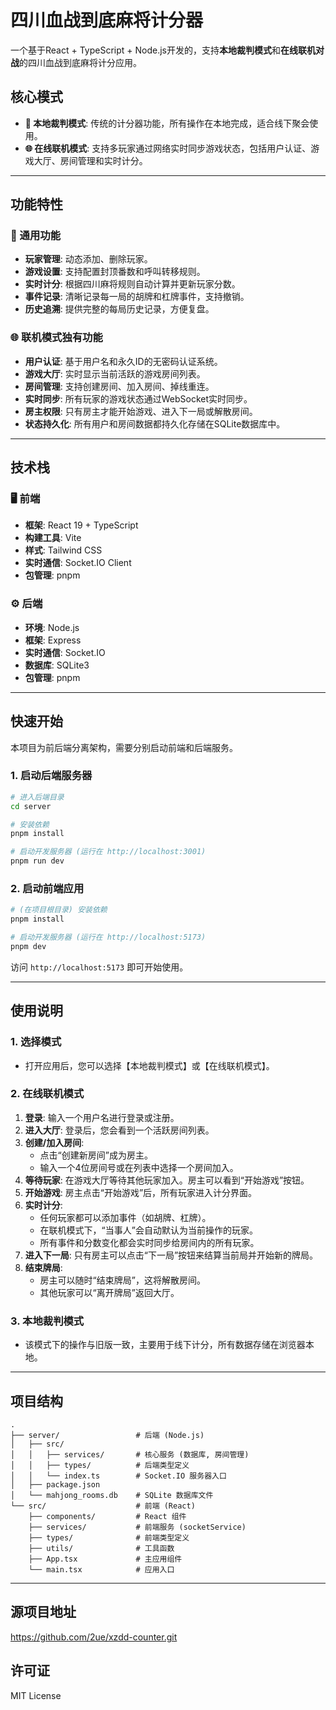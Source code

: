 # 四川血战到底麻将计分器

一个基于React + TypeScript + Node.js开发的，支持**本地裁判模式**和**在线联机对战**的四川血战到底麻将计分应用。

## 核心模式

- **📌 本地裁判模式**: 传统的计分器功能，所有操作在本地完成，适合线下聚会使用。
- **🌐 在线联机模式**: 支持多玩家通过网络实时同步游戏状态，包括用户认证、游戏大厅、房间管理和实时计分。

---

## 功能特性

### 🎯 通用功能
- **玩家管理**: 动态添加、删除玩家。
- **游戏设置**: 支持配置封顶番数和呼叫转移规则。
- **实时计分**: 根据四川麻将规则自动计算并更新玩家分数。
- **事件记录**: 清晰记录每一局的胡牌和杠牌事件，支持撤销。
- **历史追溯**: 提供完整的每局历史记录，方便复盘。

### 🌐 联机模式独有功能
- **用户认证**: 基于用户名和永久ID的无密码认证系统。
- **游戏大厅**: 实时显示当前活跃的游戏房间列表。
- **房间管理**: 支持创建房间、加入房间、掉线重连。
- **实时同步**: 所有玩家的游戏状态通过WebSocket实时同步。
- **房主权限**: 只有房主才能开始游戏、进入下一局或解散房间。
- **状态持久化**: 所有用户和房间数据都持久化存储在SQLite数据库中。

---

## 技术栈

### **🖥️ 前端**
- **框架**: React 19 + TypeScript
- **构建工具**: Vite
- **样式**: Tailwind CSS
- **实时通信**: Socket.IO Client
- **包管理**: pnpm

### **⚙️ 后端**
- **环境**: Node.js
- **框架**: Express
- **实时通信**: Socket.IO
- **数据库**: SQLite3
- **包管理**: pnpm

---

## 快速开始

本项目为前后端分离架构，需要分别启动前端和后端服务。

### 1. 启动后端服务器

```bash
# 进入后端目录
cd server

# 安装依赖
pnpm install

# 启动开发服务器 (运行在 http://localhost:3001)
pnpm run dev
```

### 2. 启动前端应用

```bash
# (在项目根目录) 安装依赖
pnpm install

# 启动开发服务器 (运行在 http://localhost:5173)
pnpm dev
```
访问 `http://localhost:5173` 即可开始使用。

---

## 使用说明

### 1. 选择模式
- 打开应用后，您可以选择【本地裁判模式】或【在线联机模式】。

### 2. 在线联机模式
1. **登录**: 输入一个用户名进行登录或注册。
2. **进入大厅**: 登录后，您会看到一个活跃房间列表。
3. **创建/加入房间**:
   - 点击“创建新房间”成为房主。
   - 输入一个4位房间号或在列表中选择一个房间加入。
4. **等待玩家**: 在游戏大厅等待其他玩家加入。房主可以看到“开始游戏”按钮。
5. **开始游戏**: 房主点击“开始游戏”后，所有玩家进入计分界面。
6. **实时计分**:
   - 任何玩家都可以添加事件（如胡牌、杠牌）。
   - 在联机模式下，“当事人”会自动默认为当前操作的玩家。
   - 所有事件和分数变化都会实时同步给房间内的所有玩家。
7. **进入下一局**: 只有房主可以点击“下一局”按钮来结算当前局并开始新的牌局。
8. **结束牌局**:
   - 房主可以随时“结束牌局”，这将解散房间。
   - 其他玩家可以“离开牌局”返回大厅。

### 3. 本地裁判模式
- 该模式下的操作与旧版一致，主要用于线下计分，所有数据存储在浏览器本地。

---

## 项目结构

```
.
├── server/                 # 后端 (Node.js)
│   ├── src/
│   │   ├── services/       # 核心服务 (数据库, 房间管理)
│   │   ├── types/          # 后端类型定义
│   │   └── index.ts        # Socket.IO 服务器入口
│   ├── package.json
│   └── mahjong_rooms.db    # SQLite 数据库文件
└── src/                    # 前端 (React)
    ├── components/         # React 组件
    ├── services/           # 前端服务 (socketService)
    ├── types/              # 前端类型定义
    ├── utils/              # 工具函数
    ├── App.tsx             # 主应用组件
    └── main.tsx            # 应用入口
```

---

## 源项目地址
https://github.com/2ue/xzdd-counter.git

## 许可证

MIT License
